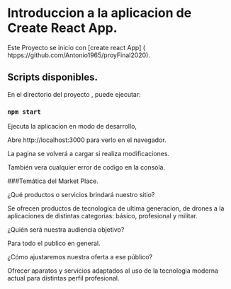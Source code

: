 # Introduccion a la aplicacion de Create React App.

Este Proyecto se inicio con [create react App] ( htpps://github.com/Antonio1965/proyFinal2020).

## Scripts disponibles.

En el directorio del proyecto , puede ejecutar:

### `npm start`

Ejecuta la aplicacion en modo de desarrollo,

Abre http://localhost:3000 para verlo en el navegador.

La pagina se volverá a cargar si realiza modificaciones.

También vera cualquier error de codigo en la consola.

###Temática del Market Place.

¿Qué productos o servicios brindará nuestro sitio?

Se ofrecen productos de tecnologica de ultima generacion, de drones a la aplicaciones de distintas categorias: básico, profesional y militar.

¿Quién será nuestra audiencia objetivo?

Para todo el publico en general.

¿Cómo ajustaremos nuestra oferta a ese público?

Ofrecer aparatos y servicios adaptados al uso de la tecnologia moderna actual para distintas perfil profesional.



